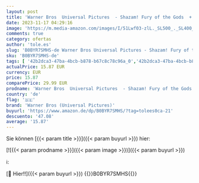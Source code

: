 ```yaml
---
layout: post
title: 'Warner Bros  Universal Pictures  - Shazam! Fury of the Gods  + Blu-ray '
date: 2023-11-17 04:29:16
image: 'https://m.media-amazon.com/images/I/51Lwf03-zlL._SL500_._SL400_.jpg'
comments: true
category: ofertas
author: 'tole.es'
slug: 'B0BYR7SMHS-de Warner Bros Universal Pictures - Shazam! Fury of the Gods...'
sku: 'B0BYR7SMHS-de'
tags: [ '42b2dca3-47ba-4bcb-b878-b67c8c78c96a_0','42b2dca3-47ba-4bcb-b878-b67c8c78c96a_701','4K / 3D','74a8fe95-105c-4404-b7b6-890adeb9d59b_0','74a8fe95-105c-4404-b7b6-890adeb9d59b_1901','74a8fe95-105c-4404-b7b6-890adeb9d59b_3501','Action & Abenteuer','Alle DVD & Blu-ray Angebote zur Black Friday Woche','Arborist Merchandising Root','Blu-Ray','Blu-ray','Custom Stores','DVD & Blu-ray','Fantasy','Featured Categories','Filme','Science Fiction','Science Fiction & Fantasy','Self Service','Shops','Special Features Stores','UHD - 4K - Informationen','warner bros (universal pictures)','🇩🇪', ]
actualPrice: 15.87 EUR
currency: EUR
price: 15.87
comparePrice: 29.99 EUR
prodname: 'Warner Bros  Universal Pictures  - Shazam! Fury of the Gods  + Blu-ray '
country: 'de'
flag: '🇩🇪'
brand: 'Warner Bros (Universal Pictures)'
buyurl: 'https://www.amazon.de/dp/B0BYR7SMHS/?tag=tolees0ca-21'
descuento: '47.08'
average: '15.87'
---
```


Sie können [{{< param title >}}]({{< param buyurl >}}) hier:

[![{{< param prodname >}}]({{< param image >}})]({{< param buyurl >}})

ℹ️:


[🛒 Hier!!]({{< param buyurl >}})
{{<world>}}B0BYR7SMHS{{</world>}}
